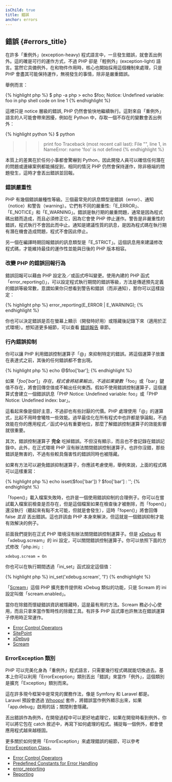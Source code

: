 ```yaml
---
isChild: true
title: 錯誤
anchor: errors
---
```


## 錯誤 {#errors_title}

在許多「重例外」(exception-heavy) 程式語言中，一旦發生錯誤，就會丟出例外。這的確是可行的運作方式，不過 PHP 卻是「輕例外」(exception-light) 語言。當然它具備例外，在和物件作用時，核心也開始採用這個機制來處理，只是PHP 會盡其可能保持運作，無視發生的事情，除非是嚴重錯誤。

舉例而言：

{% highlight php %}
$ php -a
php > echo $foo;
Notice: Undefined variable: foo in php shell code on line 1
{% endhighlight %}

這裡只是 notice 層級的錯誤, PHP 仍然會愉快地繼續執行。這對來自「重例外」語言的人可能會帶來困擾，例如在 Python 中，存取一個不存在的變數會丟出例外：

{% highlight python %}
$ python
>>> print foo
Traceback (most recent call last):
  File "<stdin>", line 1, in <module>
NameError: name 'foo' is not defined
{% endhighlight %}

本質上的差異在於任何小事都會驚嚇到 Python，因此開發人員可以確信任何潛在的問題或邊緣案例都能捕捉到，相同的情況 PHP 仍然會保持運作，除非極端的問題發生，這時才會丟出錯誤並回報。

### 錯誤嚴重性

PHP 有幾個錯誤嚴種性等級。三個最常見的訊息類型是錯誤（error）、通知（notice）和警告（warning）。它們有不同的嚴重性:「E_ERROR」、「E_NOTICE」和「E_WARNING」。錯誤是執行期的嚴重問題，通常是因為程式碼出錯而造成，而且必須修正它，因為它會使 PHP 停止運作。警告是非嚴重性的錯誤，程式執行不會因此而中止。通知是建議性質的訊息，是因為程式碼在執行期有潛在機會造成問題，程式不會因此停止。

另一個在編譯時期回報錯誤的訊息類型是「E_STRICT」。這個訊息用來建議修改程式碼，才能維持最佳的運作性並能與日後的 PHP 版本相容。

### 改變 PHP 的錯誤回報行為

錯誤回報可以藉由 PHP 設定及／或函式呼叫變更。使用內建的 PHP 函式 「error_reporting()」，可以設定程式執行期間的錯誤等級，方法是傳遞預先定義的錯誤等級常數，意謂如果你只想看到警告和錯誤（而非通知），那你可以這樣設定：

{% highlight php %}
error_reporting(E_ERROR | E_WARNING);
{% endhighlight %}

你也可以決定錯誤是否在螢幕上顯示（開發時好用）或隱藏後記錄下來（適用於正式環境）。想知道更多細節，可以查看 [錯誤報告][errorreport] 章節。

### 行內錯誤抑制

你可以讓 PHP 利用錯誤控制運算子「@」來抑制特定的錯誤。將這個運算子放置在表達式之前，其後的任何錯誤都不會出現。

{% highlight php %}
echo @$foo['bar'];
{% endhighlight %}

如果「$foo['bar']」存在，程式會將結果輸出，不過如果變數「$foo」或「bar」鍵值不存在，將會回傳空值或不輸出任何東西。假如不使用錯誤控制運算子，這個運算式會建立一個錯誤訊息「PHP Notice:  Undefined variable: foo」或「PHP Notice:  Undefined index: bar」。

這看起來像是個好主意，不過卻也有些討厭的代價。PHP 處理使用「@」的運算式，比起不用時會犧牲一些效能。過早最佳化在所有程式中也許都是爭論點，不過效能在你的應用程式／函式中佔有重要地位，那麼了解錯誤控制運算子的效能影響就很重要。

其次，錯誤控制運算子 **完全** 吃掉錯誤。不但沒有顯示，而且也不會記錄在錯誤記錄中。此外，在正式環境 PHP 沒有辦法關閉錯誤控制運算子。也許你沒錯，那些錯誤是無害的，不過有些較具傷害性的錯誤同時也被隱藏。

如果有方法可以避免錯誤抑制運算子，你應該考慮使用，舉例來說，上面的程式碼可以這樣重寫：

{% highlight php %}
echo isset($foo['bar']) ? $foo['bar'] : '';
{% endhighlight %}

「fopen()」載入檔案失敗時，也許是一個使用錯誤抑制的合理例子。你可以在嘗試載入檔案前檢查是否存在，但是這個檔案如果在檢查後才被刪除，而「fopen()」還沒執行（聽起來有點不太可能，但就是會發生），這時「fopen()」將會回傳false _並且_ 丟出錯誤。這也許該由 PHP 本身來解決，但這就是一個錯誤抑制才能有效解決的例子。

前面我們提到在正式 PHP 環境沒有辦法關閉錯誤控制運算子。但是 [xDebug] 有「xdebug.scream」的 ini 設定，可以關閉錯誤控制運算子。你可以依照下面的方式修改「php.ini」:

    xdebug.scream = On

你也可以在執行期間透過「ini_set」函式設定這個值：

{% highlight php %}
ini_set('xdebug.scream', '1')
{% endhighlight %}

「[Scream]」這個 PHP 擴充套件提供和 xDebug 類似的功能，只是 Scream 的 ini 設定叫做「scream.enabled」。

當你在除錯而懷疑錯誤資訊被隱藏時，這是最有用的方法。Scream 務必小心使用，而且只拿來當作暫時性的除錯工具。有許多 PHP 函式庫也許無法在錯誤運算子停用時正常運作。


* [Error Control Operators](http://php.net/manual/en/language.operators.errorcontrol.php)
* [SitePoint](http://www.sitepoint.com/)
* [xDebug]
* [Scream]

[xDebug]: http://xdebug.org/docs/basic
[Scream]: http://www.php.net/manual/en/book.scream.php

### ErrorException 類別

PHP 可以完美化身為「重例外」程式語言，只需要幾行程式碼就能切換過去。基本上你可以利用「ErrorException」類別丟出「錯誤」來當作「例外」，這個類別是擴充「Exception」類別而來。

這在許多現今框架中是常見的實務作法，像是 Symfony 和 Laravel 都是。Laravel 預設會透過 [Whoops!] 套件，將錯誤當作例外顯示出來，如果「app.debug」啟用的話；關閉則會隱藏。

丟出錯誤作為例外，在開發過程中可以更好地處理它，如果在開發時看到例外，你可以將它包在 catch 敘述中，再寫下如何處理的程式。捕捉每一個例外，都會使應用程式越來越穩固。

更多關於如何使用「ErrorException」來處理錯誤的細節，可以參考 [ErrorException Class][errorexception]。

* [Error Control Operators](http://php.net/manual/en/language.operators.errorcontrol.php)
* [Predefined Constants for Error Handling](http://www.php.net/manual/en/errorfunc.constants.php)
* [error_reporting](http://www.php.net/manual/en/function.error-reporting.php)
* [Reporting][errorreport]

[errorexception]: http://php.net/manual/en/class.errorexception.php
[errorreport]: /#error_reporting
[Whoops!]: http://filp.github.io/whoops/
